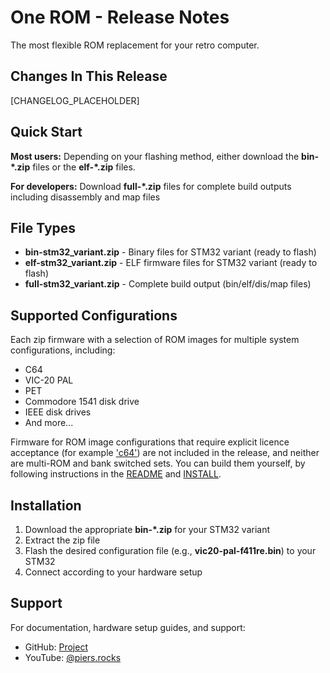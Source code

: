 # One ROM - Release Notes

The most flexible ROM replacement for your retro computer.

## Changes In This Release

[CHANGELOG_PLACEHOLDER]

## Quick Start

**Most users:** Depending on your flashing method, either download the **bin-*.zip** files or the **elf-*.zip** files.

**For developers:** Download **full-*.zip** files for complete build outputs including disassembly and map files

## File Types

- **bin-stm32_variant.zip** - Binary files for STM32 variant (ready to flash)
- **elf-stm32_variant.zip** - ELF firmware files for STM32 variant (ready to flash)
- **full-stm32_variant.zip** - Complete build output (bin/elf/dis/map files)

## Supported Configurations

Each zip firmware with a selection of ROM images for multiple system configurations, including:

- C64
- VIC-20 PAL  
- PET
- Commodore 1541 disk drive
- IEEE disk drives
- And more...

Firmware for ROM image configurations that require explicit licence acceptance (for example ['c64'](/config/c64.mk)) are not included in the release, and neither are multi-ROM and bank switched sets.  You can build them yourself, by following instructions in the [README](/README.md) and [INSTALL](/INSTALL.md).

## Installation

1. Download the appropriate **bin-*.zip** for your STM32 variant
2. Extract the zip file  
3. Flash the desired configuration file (e.g., **vic20-pal-f411re.bin**) to your STM32
4. Connect according to your hardware setup

## Support

For documentation, hardware setup guides, and support:

- GitHub: [Project](https://piers.rocks/u/one)
- YouTube: [@piers.rocks](https://www.youtube.com/@piers_rocks)
